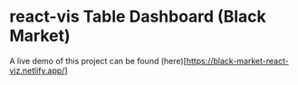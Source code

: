 # react-vis Table Dashboard (Black Market)

A live demo of this project can be found (here)[https://black-market-react-viz.netlify.app/]
